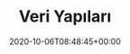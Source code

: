 ---
title : "Veri Yapıları"
description: "Veri Yapıları Bölüm II"
lead: ""
date: 2020-10-06T08:48:45+00:00
lastmod: 2020-10-06T08:48:45+00:00
draft: false
images: []
---
